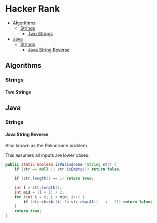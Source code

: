 Hacker Rank
===========

* [Algorithms](#algorithms)
  * [Strings](#strings)
    * [Two Strings](#two-strings)
* [Java](#java)
  * [Strings](#strings)
    * [Java String Reverse](#java-string-reverse)


## Algorithms
### Strings
#### Two Strings



## Java
### Strings
#### Java String Reverse
Also known as the Palindrome problem.

This assumes all inputs are lower cases.
```java
public static boolean isPalindrome (String str) {
    if (str == null || str.isEmpty()) return false;

    if (str.length() == 1) return true;

    int l = str.length();
    int mid = (l + 1) / 2;
    for (int i = 0; i < mid; i++) {
        if (str.charAt(i) != str.charAt(l - i - 1)) return false;
    }
    return true;
}
```

